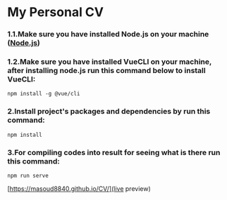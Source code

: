 # My Personal CV


### 1.1.Make sure you have installed Node.js on your machine ([Node.js](https://nodejs.org))
### 1.2.Make sure you have installed VueCLI on your machine, after installing node.js run this command below to install VueCLI:
```
npm install -g @vue/cli
```
### 2.Install project's packages and dependencies by run this command:
```
npm install
```

### 3.For compiling codes into result for seeing what is there run this command: 
```
npm run serve
```


[https://masoud8840.github.io/CV/](live preview)
